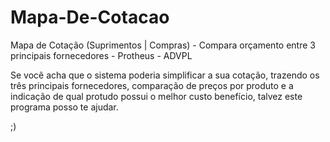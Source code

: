 # Mapa-De-Cotacao
Mapa de Cotação (Suprimentos | Compras) - Compara orçamento entre 3 principais fornecedores - Protheus - ADVPL

Se você acha que o sistema poderia simplificar a sua cotação, trazendo os três principais fornecedores, comparação de preços por produto
e a indicação de qual protudo possui o melhor custo benefício, talvez este programa posso te ajudar.

;)
